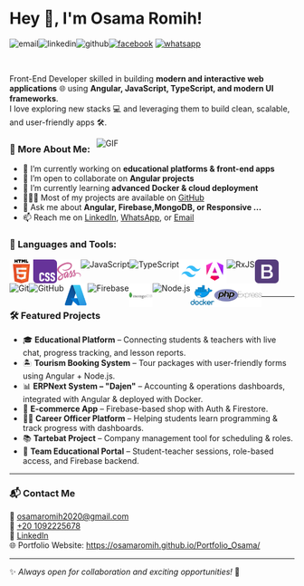 ## <h1> Hey 👋, I'm Osama Romih! </h1>
<a href='https://mail.google.com/mail/u/0/?fs=1&to=osamaromih2020@gmail.com&tf=cm'><img align='left' alt="email" src="https://img.shields.io/badge/Email-D14836?style=flat&logo=gmail&logoColor=white" height='18px'/></a>
<a href='https://www.linkedin.com/in/osama-romih-4566b6318/'><img align='left' alt="linkedin" src="https://raw.githubusercontent.com/rahul-jha98/rahul-jha98/561d474902b59c7429ec22bb73e225696c27b202/assets/linkedin.svg" height='18px'/></a>
<a href='https://github.com/OsamaRomih'><img align='left' alt="github" src="https://img.shields.io/badge/GitHub-181717?style=flat&logo=github&logoColor=white" height='18px'/></a>
<a href='https://www.facebook.com/osama.romih.12'><img alt="facebook" src="https://img.shields.io/badge/Facebook-1877F2?style=flat&logo=facebook&logoColor=white" height='18px'/></a>
<a href='https://wa.me/201092225678'><img alt="whatsapp" src="https://img.shields.io/badge/WhatsApp-25D366?style=flat&logo=whatsapp&logoColor=white" height='18px'/></a>

<br/>

Front-End Developer skilled in building **modern and interactive web applications** 🌐 using **Angular, JavaScript, TypeScript, and modern UI frameworks**.  
I love exploring new stacks 💻 and leveraging them to build clean, scalable, and user-friendly apps 🛠️.  

<img align="right" alt="GIF" src="https://raw.githubusercontent.com/rahul-jha98/rahul-jha98/main/techstack.gif"  width="350px"/>



### 🧐 More About Me:

- 🔭 I’m currently working on **educational platforms & front-end apps**  
- 🤝 I’m open to collaborate on **Angular projects**  
- 🌱 I’m currently learning **advanced Docker & cloud deployment**  
- 👨🏻‍💻 Most of my projects are available on [GitHub](https://github.com/OsamaRomih)  
- 💬 Ask me about **Angular, Firebase,MongoDB, or Responsive ...**  
- 📫 Reach me on [LinkedIn](https://www.linkedin.com/in/osama-romih-4566b6318/), [WhatsApp](https://wa.me/201092225678), or [Email](https://mail.google.com/mail/u/0/?fs=1&to=osamaromih2020@gmail.com&tf=cm)  



### 🔨 Languages and Tools:
<a><img align="left" alt="HTML5" height ="42px" src="https://raw.githubusercontent.com/github/explore/main/topics/html/html.png"></a>
<a><img align="left" alt="CSS3" height ="42px" src="https://raw.githubusercontent.com/github/explore/main/topics/css/css.png"></a>
<a><img align="left" alt="SCSS" height ="42px" src="https://raw.githubusercontent.com/github/explore/main/topics/sass/sass.png"></a>
<a><img align="left" alt="JavaScript" height ="42px" src="https://raw.githubusercontent.com/rahul-jha98/github_readme_icons/main/language_and_tools/square/javascript/javascript.svg"></a>
<a><img align="left" alt="TypeScript" height ="42px" src="https://raw.githubusercontent.com/rahul-jha98/github_readme_icons/main/language_and_tools/square/typescript/typescript.svg"></a>
<a><img align="left" alt="Tailwind" height ="42px" src="https://raw.githubusercontent.com/github/explore/main/topics/tailwind/tailwind.png"></a>
<a><img align="left" alt="Angular" height ="42px" src="https://raw.githubusercontent.com/github/explore/main/topics/angular/angular.png"></a>
<a><img align="left" alt="RxJS" height ="42px" src="https://rxjs.dev/generated/images/marketing/home/Rx_Logo-512-512.png"></a>
<a><img align="left" alt="Bootstrap" height ="42px" src="https://raw.githubusercontent.com/github/explore/main/topics/bootstrap/bootstrap.png"></a>
<a><img align="left" alt="Git" height ="42px" src="https://raw.githubusercontent.com/rahul-jha98/github_readme_icons/main/language_and_tools/square/git-scm/git-scm.svg"></a>
<a><img align="left" alt="GitHub" height ="42px" src="https://github.githubassets.com/images/modules/logos_page/GitHub-Mark.png"></a>
<a><img align="left" alt="Azure" height ="42px" src="https://raw.githubusercontent.com/github/explore/main/topics/azure/azure.png"></a>
<a><img align="left" alt="Firebase" height ="42px" src="https://raw.githubusercontent.com/rahul-jha98/github_readme_icons/main/language_and_tools/square/firebase/firebase.svg"></a>
<a><img align="left" alt="MongoDB" height ="42px" src="https://raw.githubusercontent.com/github/explore/main/topics/mongodb/mongodb.png"></a>
<a><img align="left" alt="Node.js" height ="42px" src="https://raw.githubusercontent.com/rahul-jha98/github_readme_icons/main/language_and_tools/square/node/node.svg"></a>
<a><img align="left" alt="Docker" height ="42px" src="https://raw.githubusercontent.com/github/explore/main/topics/docker/docker.png"></a>
<a><img align="left" alt="PHP" height ="42px" src="https://raw.githubusercontent.com/github/explore/main/topics/php/php.png"></a>
<a><img align="left" alt="Express" height ="42px" src="https://raw.githubusercontent.com/github/explore/main/topics/express/express.png"></a>


<br><br><br>

---

### 🛠️ Featured Projects
- 🎓 **Educational Platform** – Connecting students & teachers with live chat, progress tracking, and lesson reports.  
- 🏝️ **Tourism Booking System** – Tour packages with user-friendly forms using Angular + Node.js.  
- 📊 **ERPNext System – "Dajen"** – Accounting & operations dashboards, integrated with Angular & deployed with Docker.  
- 🛒 **E-commerce App** – Firebase-based shop with Auth & Firestore.  
- 🧑‍💻 **Career Officer Platform** – Helping students learn programming & track progress with dashboards.  
- 📚 **Tartebat Project** – Company management tool for scheduling & roles.  
- 🤝 **Team Educational Portal** – Student-teacher sessions, role-based access, and Firebase backend.  

---

### 📬 Contact Me
📧 [osamaromih2020@gmail.com](https://mail.google.com/mail/u/0/?fs=1&to=osamaromih2020@gmail.com&tf=cm)  
📱 [+20 1092225678](https://wa.me/201092225678)  
💼 [LinkedIn](https://www.linkedin.com/in/osama-romih-4566b6318/)  
🌐 Portfolio Website: https://osamaromih.github.io/Portfolio_Osama/

---

✨ *Always open for collaboration and exciting opportunities!* 🚀
